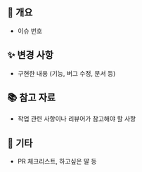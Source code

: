 ## 📝 개요
- 이슈 번호 <!-- - #number, 없으면 라인 삭제 -->

## ✨ 변경 사항
- 구현한 내용 (기능, 버그 수정, 문서 등)

## 📚 참고 자료
- 작업 관련 사항이나 리뷰어가 참고해야 할 사항

## 💬 기타
- PR 체크리스트, 하고싶은 말 등